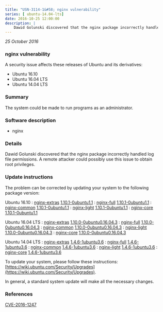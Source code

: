 ```yaml
---
title: "USN-3114-1&#58; nginx vulnerability"
series: [ ubuntu-14.04-lts]
date: 2016-10-25 12:00:00
description: |
    Dawid Golunski discovered that the nginx package incorrectly handled log file permissions. A remote attacker could possibly use this issue to obtain root privileges. 
--- 
```

 
 

*25 October 2016*

### nginx vulnerability

A security issue affects these releases of Ubuntu and its derivatives:

* Ubuntu 16.10
* Ubuntu 16.04 LTS
* Ubuntu 14.04 LTS

### Summary

The system could be made to run programs as an administrator. 

### Software description

* nginx 

### Details

Dawid Golunski discovered that the nginx package incorrectly handled log file permissions. A remote attacker could possibly use this issue to obtain root privileges. 

### Update instructions

The problem can be corrected by updating your system to the following package version:

Ubuntu 16.10
 : [nginx-extras](https://launchpad.net/ubuntu/+source/nginx) <span> [1.10.1-0ubuntu1.1](https://launchpad.net/ubuntu/+source/nginx/1.10.1-0ubuntu1.1) </span> 
 : [nginx-full](https://launchpad.net/ubuntu/+source/nginx) <span> [1.10.1-0ubuntu1.1](https://launchpad.net/ubuntu/+source/nginx/1.10.1-0ubuntu1.1) </span> 
 : [nginx-common](https://launchpad.net/ubuntu/+source/nginx) <span> [1.10.1-0ubuntu1.1](https://launchpad.net/ubuntu/+source/nginx/1.10.1-0ubuntu1.1) </span> 
 : [nginx-light](https://launchpad.net/ubuntu/+source/nginx) <span> [1.10.1-0ubuntu1.1](https://launchpad.net/ubuntu/+source/nginx/1.10.1-0ubuntu1.1) </span> 
 : [nginx-core](https://launchpad.net/ubuntu/+source/nginx) <span> [1.10.1-0ubuntu1.1](https://launchpad.net/ubuntu/+source/nginx/1.10.1-0ubuntu1.1) </span> 

Ubuntu 16.04 LTS
 : [nginx-extras](https://launchpad.net/ubuntu/+source/nginx) <span> [1.10.0-0ubuntu0.16.04.3](https://launchpad.net/ubuntu/+source/nginx/1.10.0-0ubuntu0.16.04.3) </span> 
 : [nginx-full](https://launchpad.net/ubuntu/+source/nginx) <span> [1.10.0-0ubuntu0.16.04.3](https://launchpad.net/ubuntu/+source/nginx/1.10.0-0ubuntu0.16.04.3) </span> 
 : [nginx-common](https://launchpad.net/ubuntu/+source/nginx) <span> [1.10.0-0ubuntu0.16.04.3](https://launchpad.net/ubuntu/+source/nginx/1.10.0-0ubuntu0.16.04.3) </span> 
 : [nginx-light](https://launchpad.net/ubuntu/+source/nginx) <span> [1.10.0-0ubuntu0.16.04.3](https://launchpad.net/ubuntu/+source/nginx/1.10.0-0ubuntu0.16.04.3) </span> 
 : [nginx-core](https://launchpad.net/ubuntu/+source/nginx) <span> [1.10.0-0ubuntu0.16.04.3](https://launchpad.net/ubuntu/+source/nginx/1.10.0-0ubuntu0.16.04.3) </span> 

Ubuntu 14.04 LTS
 : [nginx-extras](https://launchpad.net/ubuntu/+source/nginx) <span> [1.4.6-1ubuntu3.6](https://launchpad.net/ubuntu/+source/nginx/1.4.6-1ubuntu3.6) </span> 
 : [nginx-full](https://launchpad.net/ubuntu/+source/nginx) <span> [1.4.6-1ubuntu3.6](https://launchpad.net/ubuntu/+source/nginx/1.4.6-1ubuntu3.6) </span> 
 : [nginx-common](https://launchpad.net/ubuntu/+source/nginx) <span> [1.4.6-1ubuntu3.6](https://launchpad.net/ubuntu/+source/nginx/1.4.6-1ubuntu3.6) </span> 
 : [nginx-light](https://launchpad.net/ubuntu/+source/nginx) <span> [1.4.6-1ubuntu3.6](https://launchpad.net/ubuntu/+source/nginx/1.4.6-1ubuntu3.6) </span> 
 : [nginx-core](https://launchpad.net/ubuntu/+source/nginx) <span> [1.4.6-1ubuntu3.6](https://launchpad.net/ubuntu/+source/nginx/1.4.6-1ubuntu3.6) </span> 

To update your system, please follow these instructions: [https://wiki.ubuntu.com/Security/Upgrades](https://wiki.ubuntu.com/Security/Upgrades).

In general, a standard system update will make all the necessary changes. 

### References

 
 [CVE-2016-1247](http://people.ubuntu.com/~ubuntu-security/cve/CVE-2016-1247)
 

